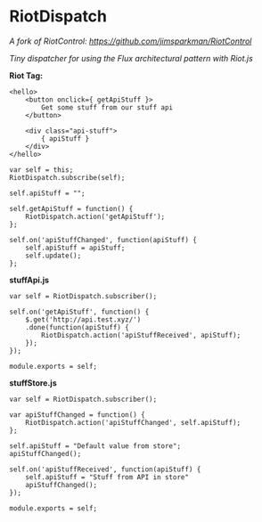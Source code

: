 RiotDispatch
=
*A fork of RiotControl: https://github.com/jimsparkman/RiotControl*

*Tiny dispatcher for using the Flux architectural pattern with Riot.js*

**Riot Tag:**
```
<hello>
    <button onclick={ getApiStuff }>
        Get some stuff from our stuff api
    </button>

    <div class="api-stuff">
        { apiStuff }
    </div>
</hello>

var self = this;
RiotDispatch.subscribe(self);

self.apiStuff = "";

self.getApiStuff = function() {
    RiotDispatch.action('getApiStuff');
};

self.on('apiStuffChanged', function(apiStuff) {
    self.apiStuff = apiStuff;
    self.update();
};
```

**stuffApi.js**
```
var self = RiotDispatch.subscriber();

self.on('getApiStuff', function() {
    $.get('http://api.test.xyz/')
    .done(function(apiStuff) {
        RiotDispatch.action('apiStuffReceived', apiStuff);
    });
});

module.exports = self;
```

**stuffStore.js**
```
var self = RiotDispatch.subscriber();

var apiStuffChanged = function() {
    RiotDispatch.action('apiStuffChanged', self.apiStuff);
};

self.apiStuff = "Default value from store";
apiStuffChanged();

self.on('apiStuffReceived', function(apiStuff) {
    self.apiStuff = "Stuff from API in store"
    apiStuffChanged();
});

module.exports = self;
```
